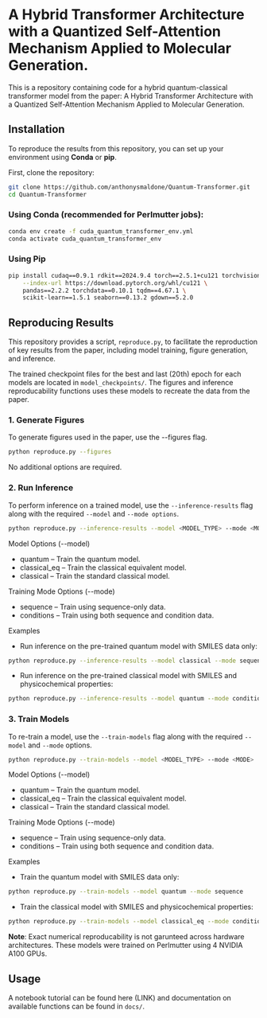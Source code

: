 # A Hybrid Transformer Architecture with a Quantized Self-Attention Mechanism Applied to Molecular Generation.
This is a repository containing code for a hybrid quantum-classical transformer model from the paper: A Hybrid Transformer Architecture with a Quantized Self-Attention Mechanism Applied to Molecular Generation.

## Installation

To reproduce the results from this repository, you can set up your environment using **Conda** or **pip**.

First, clone the repository:
```sh
git clone https://github.com/anthonysmaldone/Quantum-Transformer.git
cd Quantum-Transformer
```
### Using Conda (recommended for Perlmutter jobs):
```sh
conda env create -f cuda_quantum_transformer_env.yml
conda activate cuda_quantum_transformer_env
```

### Using Pip
```sh
pip install cudaq==0.9.1 rdkit==2024.9.4 torch==2.5.1+cu121 torchvision torchaudio \
    --index-url https://download.pytorch.org/whl/cu121 \
    pandas==2.2.2 torchdata==0.10.1 tqdm==4.67.1 \
    scikit-learn==1.5.1 seaborn==0.13.2 gdown==5.2.0
```
## Reproducing Results

This repository provides a script, `reproduce.py`, to facilitate the reproduction of key results from the paper, including model training, figure generation, and inference.

The trained checkpoint files for the best and last (20th) epoch for each models are located in `model_checkpoints/`. The figures and inference reproducability functions uses these models to recreate the data from the paper.

### **1. Generate Figures**
To generate figures used in the paper, use the --figures flag.
```sh
python reproduce.py --figures
```
No additional options are required.

### **2. Run Inference**
To perform inference on a trained model, use the `--inference-results` flag along with the required `--model` and `--mode options`.
```sh
python reproduce.py --inference-results --model <MODEL_TYPE> --mode <MODE>
```
Model Options (--model)
- quantum – Train the quantum model.
- classical_eq – Train the classical equivalent model.
- classical – Train the standard classical model.
  
Training Mode Options (--mode)
- sequence – Train using sequence-only data.
- conditions – Train using both sequence and condition data.

Examples
- Run inference on the pre-trained quantum model with SMILES data only:
```sh
python reproduce.py --inference-results --model classical --mode sequence
```
- Run inference on the pre-trained classical model with SMILES and physicochemical properties:
```sh
python reproduce.py --inference-results --model quantum --mode conditions
```

### **3. Train Models**
To re-train a model, use the `--train-models` flag along with the required `--model` and `--mode` options.

```sh
python reproduce.py --train-models --model <MODEL_TYPE> --mode <MODE>
```
Model Options (--model)
- quantum – Train the quantum model.
- classical_eq – Train the classical equivalent model.
- classical – Train the standard classical model.
  
Training Mode Options (--mode)
- sequence – Train using sequence-only data.
- conditions – Train using both sequence and condition data.

Examples
- Train the quantum model with SMILES data only:
```sh
python reproduce.py --train-models --model quantum --mode sequence
```
- Train the classical model with SMILES and physicochemical properties:
```sh
python reproduce.py --train-models --model classical_eq --mode conditions
```

**Note**: Exact numerical reproducability is not garunteed across hardware architectures. These models were trained on Perlmutter using 4 NVIDIA A100 GPUs.

## Usage
A notebook tutorial can be found here (LINK) and documentation on available functions can be found in `docs/`.